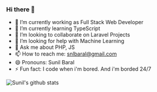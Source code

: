 ### Hi there 👋

- 🔭 I’m currently working as Full Stack Web Developer
- 🌱 I’m currently learning TypeScript
- 👯 I’m looking to collaborate on Laravel Projects
- 🤔 I’m looking for help with Machine Learning
- 💬 Ask me about PHP, JS
- 📫 How to reach me: snlbaral@gmail.com
- 😄 Pronouns: Sunil Baral
- ⚡ Fun fact: I code when i'm bored. And i'm borded 24/7

![Sunil's github stats](https://github-readme-stats.vercel.app/api?username=snlbaral&count_private=true&show_icons=true&theme=tokyonight)
